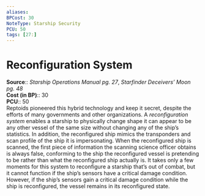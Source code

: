 ```yaml
---
aliases: 
BPCost: 30 
NoteType: Starship Security
PCU: 50
tags: [27:]
---
```


# Reconfiguration System

**Source**:: _Starship Operations Manual pg. 27_, _Starfinder Deceivers’ Moon pg. 48_  
**Cost (in BP)**:: 30  
**PCU**:: 50  
Reptoids pioneered this hybrid technology and keep it secret, despite the efforts of many governments and other organizations. A _reconfiguration system_ enables a starship to physically change shape
it can appear to be any other vessel of the same size without changing any of the ship’s statistics. In addition, the reconfigured ship mimics the transponders and scan profile of the ship it is impersonating. When the reconfigured ship is scanned, the first piece of information the scanning science officer obtains is always false, conforming to the ship the reconfigured vessel is pretending to be rather than what the reconfigured ship actually is. It takes only a few moments for this system to reconfigure a starship that’s out of combat, but it cannot function if the ship’s sensors have a critical damage condition. However, if the ship’s sensors gain a critical damage condition while the ship is reconfigured, the vessel remains in its reconfigured state.
